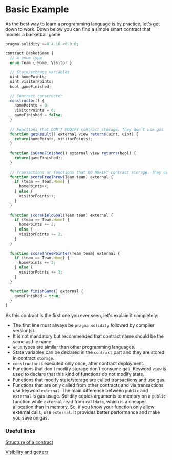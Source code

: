 # Basic Example
As the best way to learn a programming language is by practice, let's get down to work. Down below you can find a simple smart contract that models a basketball game.

```js
pragma solidity >=0.4.16 <0.9.0;

contract BasketGame {
  // A enum type
  enum Team { Home, Visitor }
  
  // State/storage variables
  uint homePoints;
  uint visitorPoints;
  bool gameFinished;
    
  // Contract constructor
  constructor() {
    homePoints = 0;
    visitorPoints = 0;
    gameFinished = false;
  }
  
  // Functions that DON'T MODIFY contract storage. They don´t use gas
  function getResult() external view returns(uint, uint) {
    return(homePoints, visitorPoints);
  }
  
  function isGameFinished() external view returns(bool) {
    return(gameFinished);
  }
  
  // Transactions or functions that DO MOFIFY contract storage. They use gas
  function scoreFreeThrow(Team team) external {
    if (team == Team.Home) {
      homePoints++;
    } else {
      visitorPoints++;
    }
  }
  
  function scoreFieldGoal(Team team) external {
    if (team == Team.Home) {
      homePoints += 2;
    } else {
      visitorPoints += 2;
    }
  }
  
  function scoreThreePointer(Team team) external {
    if (team == Team.Home) {
      homePoints += 3;
    } else {
      visitorPoints += 3;
    }
  }
  
  function finishGame() external {
    gameFinished = true;
  }
}
```

As this contract is the first one you ever seen, let's explain it completely:
* The first line must always be `pragma solidity` followed by compiler version(s).
* It is not mandatory but recommended that contract name should be the same as file name.
* `enum` types are similar than other programming languages.
* State variables can be declared in the `contract` part and they are stored in contract `storage`.
* `constructor` is executed only once, after contract deployment.
* Functions that don't modify storage don´t consume gas. Keyword `view` is used to declare that this kind of functions do not modify state.
* Functions that modify state/storage are called transactions and use gas.
* Functions that are only called from other contracts and via transactions use keyword `external`. The main difference between `public` and `external` is gas usage. Solidity copies arguments to memory on a `public` function while `external` read from `calldata`, which is a cheaper allocation than in memory. So, if you know your function only allow external calls, use `external`. It provides better performance and make you save on gas.

### Useful links
[Structure of a contract](https://docs.soliditylang.org/en/v0.8.1/structure-of-a-contract.html)

[Visibility and getters](https://docs.soliditylang.org/en/develop/contracts.html#visibility-and-getters)